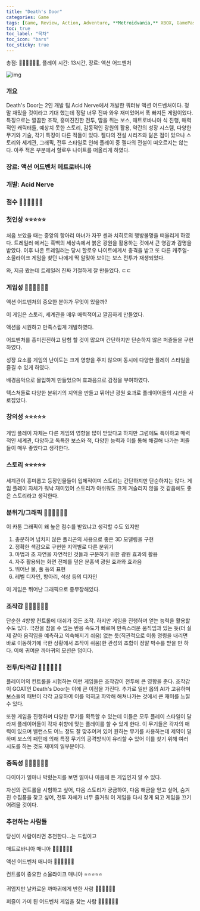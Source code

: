 ```yaml
---
title: "Death's Door"
categories: Game
tags: [Game, Review, Action, Adventure, **Metroidvania,** XBOX, GamePass, Acid Nerve, Indie]
toc: true
toc_label: "목차"
toc_icon: "bars"
toc_sticky: true
---
```


총점: 💎💎💎💎💎💎, 플레이 시간: 13시간, 장르: 액션 어드벤처

![img](https://github.com/hojun313/hojun313.github.io/assets/41545780/5e153929-00b2-4297-bc95-f19145f10cac)

### 개요

Death's Door는 2인 개발 팀 Acid Nerve에서 개발한 쿼터뷰 액션 어드벤처이다. 정말 재밌을 것이라고 기대 했는데 정말 너무 진짜 와우 재미있어서 푹 빠져든 게임이었다. 특징으로는 깔끔한 조작, 흥미진진한 전투, 땀을 쥐는 보스, 매트로바니아 식 진행, 매력적인 캐릭터들, 예상치 못한 스토리, 감동적인 광원의 활용, 약간의 성장 시스템, 다양한 무기와 기술, 각기 특징이 다른 적들이 있다. 젤다의 전설 시리즈와 닮은 점이 있으나 스토리와 세계관, 그래픽, 전투 스타일로 인해 플레이 중 젤다의 전설이 떠오르지는 않는다. 아주 적은 부분에서 할로우 나이트를 떠올리게 하였다.

### 장르: 액션 어드벤처 메트로바니아

### 개발: Acid Nerve

### 점수 💎💎💎💎💎💎

### 첫인상 ⭐⭐⭐⭐⭐

처음 보았을 때는 중앙의 항아리 마녀가 자꾸 센과 치히로의 행방불명을 떠올리게 하였다. 트레일러 에서는 흑백의 세상속에서 붉은 광원을 활용하는 것에서 큰 영감과 감명을 받았다. 이후 나온 트레일러는 당시 할로우 나이트에게서 충격을 받고 또 다른 캐주얼-소울라이크 게임을 찾던 나에게 딱 알맞아 보이는 보스 전투가 재생되었다.

와, 지금 봤는데 트레일러 진짜 기절하게 잘 만들었다. ㄷㄷ

### 게임성 💎💎💎💎💎💎

액션 어드벤처의 중요한 분야가 무엇이 있을까?

이 게임은 스토리, 세계관을 매우 매력적이고 깔끔하게 만들었다.

액션을 시원하고 만족스럽게 개발하였다.

어드벤처를 흥미진진하고 탐험 할 것이 많으며 간단하지만 단순하지 않은 퍼즐들을 구현하였다.

성장 요소를 게임의 난이도는 크게 영향을 주지 않으며 동시에 다양한 플레이 스타일을 즐길 수 있게 하였다.

배경음악으로 몰입하게 만들었으며 효과음으로 감정을 부여하였다.

텍스쳐들로 다양한 분위기의 지역을 만들고 뛰어난 광원 효과로 플레이어들의 시선을 사로잡았다.

### 창의성 ⭐⭐⭐⭐⭐

게임 플레이 자체는 다른 게임의 영향을 많이 받았다고 하지만 그럼에도 특이하고 매력적인 세계관, 다양하고 독특한 보스와 적, 다양한 능력과 이를 통해 해결해 나가는 퍼즐들이 매우 좋았다고 생각한다. 

### 스토리 ⭐⭐⭐⭐⭐

세계관이 흥미롭고 등장인물들이 입체적이며 스토리는 간단하지만 단순하지는 않다. 게임 플레이 자체가 워낙 재미있어 스토리가 아쉬워도 크게 거슬리지 않을 것 같음에도 좋은 스토리라고 생각한다.

### 분위기/그래픽 💎💎💎💎💎💎

이 카툰 그래픽이 왜 높은 점수를 받았냐고 생각할 수도 있지만

1. 충분하며 넘치지 않은 폴리곤의 사용으로 좋은 3D 모델링을 구현
2. 정확한 색감으로 구현한 지역별로 다른 분위기
3. 마법과 초 자연을 자연적인 것들과 구분하기 위한 광원 효과의 활용
4. 자주 활용되는 화면 전체를 덮은 분홍색 광원 효과와 효과음
5. 뛰어난 물, 풀 등의 표현
6. 레벨 디자인, 항아리, 석상 등의 디자인

이 게임은 뛰어난 그래픽으로 중무장해있다.

### 조작감 💎💎💎💎💎💎

단순한 4방향 컨트롤에 대쉬가 깃든 조작. 하지만 게임을 진행하며 얻는 능력을 활용할 수도 있다. 극찬을 참을 수 없는 반응 속도가 빠르며 만족스러운 움직임과 있는 듯(더 실제 같아 움직임을 예측하고 익숙해지기 쉬움) 없는 듯(직관적으로 이동 명령을 내리면 바로 이동하기에 극한 상황에서 조작이 쉬움)한 관성의 조합이 정말 박수를 받을 만 하다. 이에 귀여운 까마귀의 모션은 덤이다. 

### 전투/타격감 💎💎💎💎💎💎

플레이어의 컨트롤을 시험하는 이런 게임들은 조작감이 전투에 큰 영향을 준다. 조작감이 GOAT인 Death's Door는 이에 큰 이점을 가진다. 추가로 일반 몹의 AI가 고유하며 보스들의 패턴이 각각 고유하여 이를 익히고 파악해 해쳐나가는 것에서 큰 재미를 느낄 수 있다.

또한 게임을 진행하며 다양한 무기를 획득할 수 있는데 이들은 모두 플레이 스타일이 달라져 플레이어들이 각자 취향에 맞는 플레이를 할 수 있게 한다. 이 무기들은 각자의 매력이 있으며 밸런스도 어느 정도 잘 맞추어져 있어 원하는 무기를 사용하는데 제약이 덜하며 보스의 패턴에 의해 특정 무기의 공격방식이 유리할 수 있어 이를 찾기 위해 여러 시도를 하는 것도 재미의 일부분이다.

### 중독성 💎💎💎💎💎💎

다이아가 얼마나 박혔는지를 보면 얼마나 마음에 든 게임인지 알 수 있다.

자신의 컨트롤을 시험하고 싶어, 다음 스토리가 궁금하여, 다음 해금을 얻고 싶어, 숨겨진 수집품을 찾고 싶어, 전투 자체가 너무 즐거워 이 게임을 다시 찾게 되고 게임을 끄기 어려울 것이다.

### 추천하는 사람들

당신이 사람이라면 추천한다…는 드립이고

매트로바니아 매니아 💎💎💎💎💎💎

액션 어드벤처 매니아 💎💎💎💎💎💎

컨트롤이 중요한 소울라이크 매니아 ⭐⭐⭐⭐⭐

귀엽지만 날카로운 까마귀에게 반한 사람 💎💎💎💎💎💎

퍼즐이 가미 된 어드벤처 게임을 찾는 사람 💎💎💎💎💎💎
